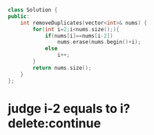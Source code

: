 ```cpp
class Solution {
public:
    int removeDuplicates(vector<int>& nums) {
        for(int i=2;i<nums.size();){
            if(nums[i]==nums[i-2])
                nums.erase(nums.begin()+i);
            else
                i++;
        }
        return nums.size();
    }
};
```
# judge i-2 equals to i? delete:continue